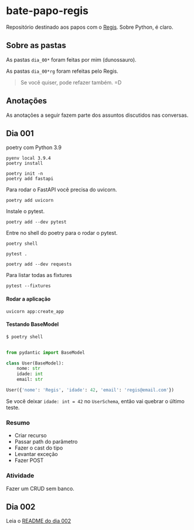 # bate-papo-regis

Repositório destinado aos papos com o [Regis](https://github.com/rg3915). Sobre Python, é claro.


## Sobre as pastas

As pastas `dia_00*` foram feitas por mim (dunossauro).

As pastas `dia_00*rg` foram refeitas pelo Regis.

> Se você quiser, pode refazer também. =D


## Anotações

As anotações a seguir fazem parte dos assuntos discutidos nas conversas.


## Dia 001


poetry com Python 3.9

```
pyenv local 3.9.4
poetry install
```

```
poetry init -n
poetry add fastapi
```

Para rodar o FastAPI você precisa do uvicorn.

```
poetry add uvicorn
```

Instale o pytest.

```
poetry add --dev pytest
```

Entre no shell do poetry para o rodar o pytest.

```
poetry shell
```

```
pytest .
```

```
poetry add --dev requests
```

Para listar todas as fixtures

```
pytest --fixtures
```

#### Rodar a aplicação

```
uvicorn app:create_app
```

#### Testando BaseModel

```python
$ poetry shell


from pydantic import BaseModel

class User(BaseModel):
    nome: str
    idade: int
    email: str

User({'nome': 'Regis', 'idade': 42, 'email': 'regis@email.com'})
```

Se você deixar `idade: int = 42` no `UserSchema`, então vai quebrar o último teste.


### Resumo

* Criar recurso
* Passar path do parâmetro
* Fazer o cast do tipo
* Levantar exceção
* Fazer POST


### Atividade

Fazer um CRUD sem banco.



## Dia 002

Leia o [README do dia 002](dia_002_rg/README.md)

